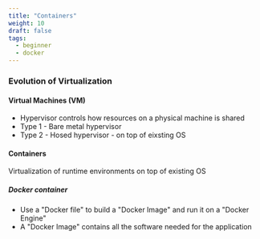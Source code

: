 ```yaml
---
title: "Containers"
weight: 10
draft: false
tags:
  - beginner
  - docker
---
```


### Evolution of Virtualization 

#### Virtual Machines (VM)  
- Hypervisor controls how resources on a physical machine is shared
- Type 1 - Bare metal hypervisor
- Type 2 - Hosed hypervisor - on top of eixsting OS

#### Containers 
Virtualization of runtime environments on top of existing OS

##### Docker container
- Use a "Docker file" to build a "Docker Image" and run it on a "Docker Engine"
- A "Docker Image" contains all the software needed for the application




